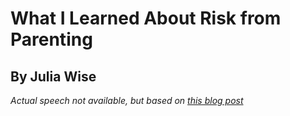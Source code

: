 # What I Learned About Risk from Parenting
## By Julia Wise

*Actual speech not available, but based on [this blog post](https://thewholesky.wordpress.com/2017/12/22/what-i-learned-about-risk-from-parenting/)*